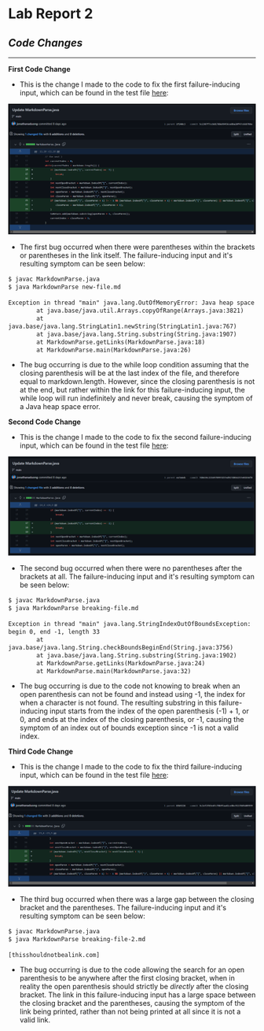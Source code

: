 # **Lab Report 2**
## ***Code Changes***
---
**First Code Change**
* This is the change I made to the code to fix the first failure-inducing input, which can be found in the test file [here](https://github.com/jonathanaduong/markdown-parse/blob/main/test-file-2.md):

![codeChange#1](Images/codeChangeDiffOne.PNG)

* The first bug occurred when there were parentheses within the brackets or parentheses in the link itself. The failure-inducing input and it's resulting symptom can be seen below:

```
$ javac MarkdownParse.java
$ java MarkdownParse new-file.md

Exception in thread "main" java.lang.OutOfMemoryError: Java heap space
        at java.base/java.util.Arrays.copyOfRange(Arrays.java:3821)
        at java.base/java.lang.StringLatin1.newString(StringLatin1.java:767)
        at java.base/java.lang.String.substring(String.java:1907)
        at MarkdownParse.getLinks(MarkdownParse.java:18)
        at MarkdownParse.main(MarkdownParse.java:26)
```
* The bug occurring is due to the while loop condition assuming that the closing parenthesis will be at the last index of the file, and therefore equal to markdown.length. However, since the closing parenthesis is not at the end, but rather within the link for this failure-inducing input, the while loop will run indefinitely and never break, causing the symptom of a Java heap space error.

**Second Code Change**
* This is the change I made to the code to fix the second failure-inducing input, which can be found in the test file [here](https://github.com/jonathanaduong/markdown-parse/blob/main/test-file-3.md):

![codeChange#2](Images/codeChangeDiffTwo.PNG)

* The second bug occurred when there were no parentheses after the brackets at all. The failure-inducing input and it's resulting symptom can be seen below:

```
$ javac MarkdownParse.java
$ java MarkdownParse breaking-file.md

Exception in thread "main" java.lang.StringIndexOutOfBoundsException: begin 0, end -1, length 33
        at java.base/java.lang.String.checkBoundsBeginEnd(String.java:3756)
        at java.base/java.lang.String.substring(String.java:1902)
        at MarkdownParse.getLinks(MarkdownParse.java:24)
        at MarkdownParse.main(MarkdownParse.java:32)
```
* The bug occurring is due to the code not knowing to break when an open parenthesis can not be found and instead using -1, the index for when a character is not found. The resulting substring in this failure-inducing input starts from the index of the open parenthesis (-1) + 1, or 0, and ends at the index of the closing parenthesis, or -1, causing the symptom of an index out of bounds exception since -1 is not a valid index. 

**Third Code Change**
* This is the change I made to the code to fix the third failure-inducing input, which can be found in the test file [here](https://github.com/jonathanaduong/markdown-parse/blob/main/test-file-4.md):

![codeChange#3](Images/codeChangeDiffThree.PNG)

* The third bug occurred when there was a large gap between the closing bracket and the parentheses. The failure-inducing input and it's resulting symptom can be seen below:

```
$ javac MarkdownParse.java
$ java MarkdownParse breaking-file-2.md

[thisshouldnotbealink.com]
```
* The bug occurring is due to the code allowing the search for an open parenthesis to be anywhere after the first closing bracket, when in reality the open parenthesis should strictly be *directly* after the closing bracket. The link in this failure-inducing input has a large space between the closing bracket and the parentheses, causing the symptom of the link being printed, rather than not being printed at all since it is not a valid link.
